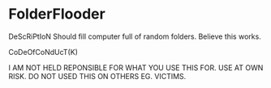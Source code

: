 # FolderFlooder

DeScRiPtIoN
Should fill computer full of random folders. Believe this works.


CoDeOfCoNdUcT(K)

I AM NOT HELD REPONSIBLE FOR WHAT YOU USE THIS FOR. USE AT OWN RISK. DO NOT USED THIS ON OTHERS EG. VICTIMS.
